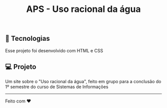 <h1 align="center">APS - Uso racional da água</h1>

<br>

## 🚀 Tecnologias

Esse projeto foi desenvolvido com HTML e CSS

## 💻 Projeto

Um site sobre o "Uso racional da água", feito em grupo para a conclusão do 1º semestre do curso de Sistemas de Informações

---

Feito com ♥

